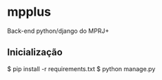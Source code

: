 # mpplus
Back-end python/django do MPRJ+

## Inicialização
$ pip install -r requirements.txt
$ python manage.py 
